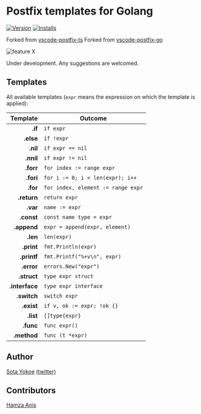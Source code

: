 # Postfix templates for Golang
[![Version](https://vsmarketplacebadge.apphb.com/version-short/fr-str.vscode-postfix-go-fr.svg
)](https://marketplace.visualstudio.com/items?itemName=fr-str.vscode-postfix-go-fr)
[![Installs](https://vsmarketplacebadge.apphb.com/installs/fr-str.vscode-postfix-go-fr.svg
)](https://marketplace.visualstudio.com/items?itemName=fr-str.vscode-postfix-go-fr)

Forked from [vscode-postfix-ts](https://github.com/ipatalas/vscode-postfix-ts)
Forked from [vscode-postfix-go](https://github.com/yokoe/vscode-postfix-go)

![feature X](images/demo.gif)

Under development. Any suggestions are welcomed.

## Templates

All available templates (`expr` means the expression on which the template is applied):

| Template          | Outcome |
| -------:          | ------- |
| **.if**           | `if expr` |
| **.else**         | `if !expr` |
| **.nil**          | `if expr == nil` |
| **.nnil**         | `if expr != nil` |
| **.forr**         | `for index := range expr` |
| **.fori**         | `for i := 0; i < len(expr); i++` |
| **.for**          | `for index, element := range expr` |
| **.return**       | `return expr` |
| **.var**          | `name := expr` |
| **.const**        | `const name type = expr` |
| **.append**       | `expr = append(expr, element)` |
| **.len**          | `len(expr)` |
| **.print**        | `fmt.Println(expr)` |
| **.printf**       | `fmt.Printf("%+v\n", expr)` |
| **.error**        | `errors.New("expr")` |
| **.struct**       | `type expr struct` |
| **.interface**    | `type expr interface` |
| **.switch**       | `switch expr` |
| **.exist**        | `if v, ok := expr; !ok {}` |
| **.list**         | `[]type{expr}` |
| **.func**         | `func expr()` |
| **.method**       | `func (t *expr)` |

## Author

[Sota Yokoe](https://github.com/yokoe) [(twitter)](https://twitter.com/croquette0212)

## Contributors
[Hamza Anis](https://github.com/HamzaAnis)
